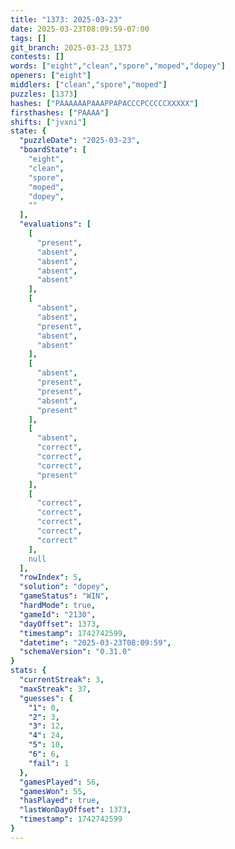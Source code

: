```yaml
---
title: "1373: 2025-03-23"
date: 2025-03-23T08:09:59-07:00
tags: []
git_branch: 2025-03-23_1373
contests: []
words: ["eight","clean","spore","moped","dopey"]
openers: ["eight"]
middlers: ["clean","spore","moped"]
puzzles: [1373]
hashes: ["PAAAAAAPAAAPPAPACCCPCCCCCXXXXX"]
firsthashes: ["PAAAA"]
shifts: ["jvxni"]
state: {
  "puzzleDate": "2025-03-23",
  "boardState": [
    "eight",
    "clean",
    "spore",
    "moped",
    "dopey",
    ""
  ],
  "evaluations": [
    [
      "present",
      "absent",
      "absent",
      "absent",
      "absent"
    ],
    [
      "absent",
      "absent",
      "present",
      "absent",
      "absent"
    ],
    [
      "absent",
      "present",
      "present",
      "absent",
      "present"
    ],
    [
      "absent",
      "correct",
      "correct",
      "correct",
      "present"
    ],
    [
      "correct",
      "correct",
      "correct",
      "correct",
      "correct"
    ],
    null
  ],
  "rowIndex": 5,
  "solution": "dopey",
  "gameStatus": "WIN",
  "hardMode": true,
  "gameId": "2130",
  "dayOffset": 1373,
  "timestamp": 1742742599,
  "datetime": "2025-03-23T08:09:59",
  "schemaVersion": "0.31.0"
}
stats: {
  "currentStreak": 3,
  "maxStreak": 37,
  "guesses": {
    "1": 0,
    "2": 3,
    "3": 12,
    "4": 24,
    "5": 10,
    "6": 6,
    "fail": 1
  },
  "gamesPlayed": 56,
  "gamesWon": 55,
  "hasPlayed": true,
  "lastWonDayOffset": 1373,
  "timestamp": 1742742599
}
---
```

<!-- more -->
